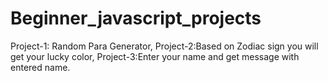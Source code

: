 # Beginner_javascript_projects
Project-1: Random Para Generator, Project-2:Based on Zodiac sign you will get your lucky color, Project-3:Enter your name and get message with entered name.
